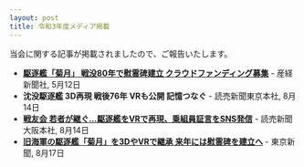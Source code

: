```yaml
---
layout: post
title: 令和3年度メディア掲載
---
```


当会に関する記事が掲載されましたので、ご報告いたします。
- **[駆逐艦「菊月」 戦没80年で慰霊碑建立 クラウドファンディング募集](https://special.sankei.com/f/society/article/20210512/0001.html)** - 産経新聞社, 5月12日
- **沈没駆逐艦 3D再現 戦後76年 VRも公開 記憶つなぐ** - 読売新聞東京本社, 8月14日
- **[戦友会 若者が継ぐ…駆逐艦をVRで再現、乗組員証言をSNS発信](https://www.yomiuri.co.jp/local/kansai/news/20210814-OYO1T50012/)** - 読売新聞大阪本社, 8月14日
- **[旧海軍の駆逐艦「菊月」を3DやVRで継承 来年には慰霊碑を建立へ](https://www.tokyo-np.co.jp/article/124907)** - 東京新聞, 8月17日

